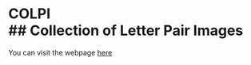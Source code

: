 # COLPI<br>## Collection of Letter Pair Images

You can visit the webpage [here](https://pineapple-not-on-pizza.github.io/COLPI/)
